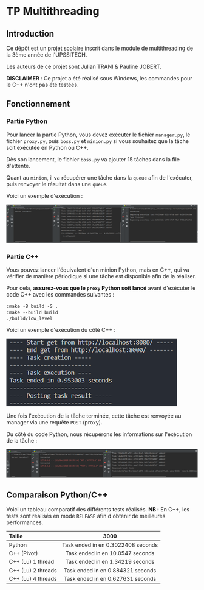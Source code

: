 # TP Multithreading

## Introduction

Ce dépôt est un projet scolaire inscrit dans le module de multithreading de la 3ème année de l'UPSSITECH.

Les auteurs de ce projet sont Julian TRANI & Pauline JOBERT.

**DISCLAIMER** : Ce projet a été réalisé sous Windows, les commandes pour le C++ n'ont pas été testées.

## Fonctionnement

### Partie Python

Pour lancer la partie Python, vous devez exécuter le fichier `manager.py`, le fichier `proxy.py`, puis `boss.py` et `minion.py` si vous souhaitez que la tâche soit exécutée en Python ou C++.

Dès son lancement, le fichier `boss.py` va ajouter 15 tâches dans la file d'attente.

Quant au `minion`, il va récupérer une tâche dans la `queue` afin de l'exécuter, puis renvoyer le résultat dans une `queue`.

Voici un exemple d'exécution :

![Running](images/running_python.png)

### Partie C++

Vous pouvez lancer l'équivalent d'un minion Python, mais en C++, qui va vérifier de manière périodique si une tâche est disponible afin de la réaliser.

Pour cela, **assurez-vous que le `proxy` Python soit lancé** avant d'exécuter le code C++ avec les commandes suivantes :

```
cmake -B build -S .
cmake --build build
./build/low_level
```

Voici un exemple d'exécution du côté C++ :

![Running c++](images/running_cpp.png)

Une fois l'exécution de la tâche terminée, cette tâche est renvoyée au manager via une requête `POST` (proxy).

Du côté du code Python, nous récupérons les informations sur l'exécution de la tâche :

![Running python c++](images/running_python_cpp.png)

## Comparaison Python/C++

Voici un tableau comparatif des différents tests réalisés.
**NB :** En C++, les tests sont réalisés en mode `RELEASE` afin d'obtenir de meilleures performances.

| Taille             |                3000                |
| :----------------- | :--------------------------------: |
| Python             | Task ended in en 0.3022408 seconds |
| C++ (Pivot)        |  Task ended in en 10.0547 seconds  |
| C++ (Lu) 1 thread  |  Task ended in en 1.34219 seconds  |
| C++ (Lu) 2 threads | Task ended in en 0.884321 seconds  |
| C++ (Lu) 4 threads | Task ended in en 0.627631 seconds  |
